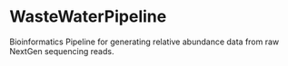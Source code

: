 # WasteWaterPipeline
Bioinformatics Pipeline for generating relative abundance data from raw NextGen sequencing reads. 
